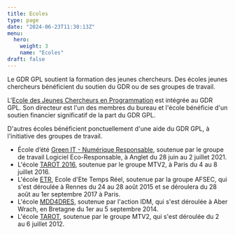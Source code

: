 ```yaml
---
title: Ecoles
type: page
date: "2024-06-23T11:30:13Z"
menu: 
  hero:
    weight: 3
    name: "Ecoles"
draft: false
---
```


Le GDR GPL soutient la formation des jeunes chercheurs. Des écoles jeunes chercheurs bénéficient du soutien du GDR ou de ses groupes de travail.

L'[Ecole des Jeunes Chercheurs en Programmation](/ecole/ejcp/) est intégrée au GDR GPL. Son directeur est l'un des membres du bureau et l'école bénéficie d'un soutien financier significatif de la part du GDR GPL.

D'autres écoles bénéficient ponctuellement d'une aide du GDR GPL, à l'initiative des groupes de travail.

  * École d’été [Green IT - Numérique Responsable](https://formation.univ-pau.fr/fr/catalogue/summer-schools-ecoles-d-ete/green-it-numerique-responsable-28-juin-2-juil-21.html), soutenue par le groupe de travail Logiciel Eco-Responsable, à Anglet du 28 juin au 2 juillet 2021.
  * L'école [TAROT 2016](https://tarot2016.wp.telecom-sudparis.eu/), soutenue par le groupe MTV2, à Paris du 4 au 8 juillet 2016.
  * L'école [ETR](http://etr2015.irisa.fr/), Ecole d'Ete Temps Réel, soutenue par la groupe AFSEC,  qui s'est déroulée à Rennes du 24 au 28 août 2015 et se déroulera du 28 août au 1er septembre 2017 à Paris.
  * L'école [MDD4DRES](http://www.mdd4dres.org/), soutenue par l'action IDM, qui s'est déroulée à Aber Wrach, en Bretagne du 1er au 5 septembre 2014.
  * L'école [TAROT](http://gdr-gpl-2008-2012.imag.fr/index74db.html?option=com_jevents&task=icalevent.detail&evid=1&Itemid=13&year=2012&month=07&day=02), soutenue par le groupe MTV2, qui s'est déroulée du 2 au 6 juillet 2012.
